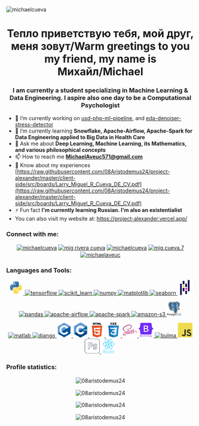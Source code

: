 <img align="center" src="https://github.com/08Aristodemus24/08Aristodemus24/blob/master/105452071-411e4880-5c43-11eb-8ae2-4de61f310bf9.gif" alt="michaelcueva" style="max-width: 100%"/>
<h1 align="center">Тепло приветствую тебя, мой друг, меня зовут/Warm greetings to you my friend, my name is Михайл/Michael</h1>
<h3 align="center">I am currently a student specializing in Machine Learning & Data Engineering. I aspire also one day to be a Computational Psychologist</h3>



- 🔭 I’m currently working on [usd-php-ml-pipeline](https://github.com/08Aristodemus24/usd-php-ml-pipeline.git), and [eda-denoiser-stress-detector](https://github.com/08Aristodemus24/eda-denoiser-stress-detector)
- 🌱 I’m currently learning **Snowflake, Apache-Airflow, Apache-Spark for Data Engineering applied to Big Data in Health Care**
- 💬 Ask me about **Deep Learning, Machine Learning, its Mathematics, and various philosophical concepts**
- 📫 How to reach me **MichaelAveuc571@gmail.com**
- 📄 Know about my experiences [https://raw.githubusercontent.com/08Aristodemus24/project-alexander/master/client-side/src/boards/Larry_Miguel_R_Cueva_DE_CV.pdf](https://raw.githubusercontent.com/08Aristodemus24/project-alexander/master/client-side/src/boards/Larry_Miguel_R_Cueva_DE_CV.pdf)
- ⚡ Fun fact **I'm currently learning Russian. I'm also an existentialist**
- You can also visit my website at: https://project-alexander.vercel.app/



<h3 align="left">Connect with me:</h3>
<p align="center">
  <a href="https://linkedin.com/in/michaelcueva" target="blank"><img align="center" src="https://raw.githubusercontent.com/rahuldkjain/github-profile-readme-generator/master/src/images/icons/Social/linked-in-alt.svg" alt="michaelcueva" height="30" width="40" /></a>
  <a href="https://stackoverflow.com/users/12556138/mig-rivera-cueva" target="blank"><img align="center" src="https://raw.githubusercontent.com/rahuldkjain/github-profile-readme-generator/master/src/images/icons/Social/stack-overflow.svg" alt="mig rivera cueva" height="30" width="40" /></a>
  <a href="https://kaggle.com/michaelcueva" target="blank"><img align="center" src="https://raw.githubusercontent.com/rahuldkjain/github-profile-readme-generator/master/src/images/icons/Social/kaggle.svg" alt="michaelcueva" height="30" width="40" /></a>
  <a href="https://fb.com/mig.cueva.7" target="blank"><img align="center" src="https://raw.githubusercontent.com/rahuldkjain/github-profile-readme-generator/master/src/images/icons/Social/facebook.svg" alt="mig.cueva.7" height="30" width="40" /></a>
  <a href="https://www.leetcode.com/michaelaveuc" target="blank"><img align="center" src="https://raw.githubusercontent.com/rahuldkjain/github-profile-readme-generator/master/src/images/icons/Social/leet-code.svg" alt="michaelaveuc" height="30" width="40" /></a>
</p>



<h3 align="left">Languages and Tools:</h3>
<p align="center"> 
  <!-- machine learning and deep learning -->
  <a href="https://www.python.org" target="_blank" rel="noreferrer"> <img src="https://raw.githubusercontent.com/devicons/devicon/master/icons/python/python-original.svg" alt="python" width="40" height="40"/> </a> 
  <a href="https://www.tensorflow.org" target="_blank" rel="noreferrer"> <img src="https://www.vectorlogo.zone/logos/tensorflow/tensorflow-icon.svg" alt="tensorflow" width="40" height="40"/> </a>
  <a href="https://scikit-learn.org/" target="_blank" rel="noreferrer"> <img src="https://upload.wikimedia.org/wikipedia/commons/0/05/Scikit_learn_logo_small.svg" alt="scikit_learn" width="40" height="40"/> </a> 
  <a href="https://numpy.org/" target="_blank" rel="noreferrer"> <img src="https://www.svgrepo.com/show/354127/numpy.svg" alt="numpy" width="40" height="40"/> </a>
  <a href="https://matplotlib.org/" target="_blank" rel="noreferrer"> <img src="https://upload.wikimedia.org/wikipedia/commons/thumb/0/01/Created_with_Matplotlib-logo.svg/2048px-Created_with_Matplotlib-logo.svg.png" alt="matplotlib" width="40" height="40"/> </a>
  <a href="https://seaborn.pydata.org/" target="_blank" rel="noreferrer"> <img src="https://seaborn.pydata.org/_images/logo-mark-lightbg.svg" alt="seaborn" width="40" height="40"/> </a> 
  <a href="https://pandas.pydata.org/" target="_blank" rel="noreferrer"> <img src="https://raw.githubusercontent.com/devicons/devicon/2ae2a900d2f041da66e950e4d48052658d850630/icons/pandas/pandas-original.svg" alt="pandas" width="40" height="40"/> </a> 
</p>

<p align="center">
  <!-- data engineering -->
  <a href="https://www.snowflake.com/en/" target="_blank" rel="noreferrer"> <img src="https://companieslogo.com/img/orig/SNOW-cf55aa82.svg" alt="pandas" width="40" height="40"/> </a> 
  <a href="https://airflow.apache.org/" target="_blank" rel="noreferrer"> <img src="https://icon.icepanel.io/Technology/svg/Apache-Airflow.svg" alt="apache-airflow" width="40" height="40"/> </a> 
  <a href="https://spark.apache.org/" target="_blank" rel="noreferrer"> <img src="https://upload.wikimedia.org/wikipedia/commons/f/f3/Apache_Spark_logo.svg" alt="apache-spark" width="40" height="40"/> </a>
  <a href="https://aws.amazon.com/s3/" target="_blank" rel="noreferrer"> <img src="https://upload.wikimedia.org/wikipedia/commons/b/bc/Amazon-S3-Logo.svg" alt="amazon-s3" width="40" height="40"/> </a>
  <a href="https://www.postgresql.org" target="_blank" rel="noreferrer"> <img src="https://raw.githubusercontent.com/devicons/devicon/master/icons/postgresql/postgresql-original-wordmark.svg" alt="postgresql" width="40" height="40"/> </a> 
</p>

<p align="center">
  <!-- client and server side web development -->
  <a href="https://www.mathworks.com/" target="_blank" rel="noreferrer"> <img src="https://upload.wikimedia.org/wikipedia/commons/2/21/Matlab_Logo.png" alt="matlab" width="40" height="40"/> </a> 
  <a href="https://www.djangoproject.com/" target="_blank" rel="noreferrer"> <img src="https://cdn.worldvectorlogo.com/logos/django.svg" alt="django" width="40" height="40"/> </a> 
  <a href="https://www.cprogramming.com/" target="_blank" rel="noreferrer"> <img src="https://raw.githubusercontent.com/devicons/devicon/master/icons/c/c-original.svg" alt="c" width="40" height="40"/> </a> 
  <a href="https://www.w3schools.com/cpp/" target="_blank" rel="noreferrer"> <img src="https://raw.githubusercontent.com/devicons/devicon/master/icons/cplusplus/cplusplus-original.svg" alt="cplusplus" width="40" height="40"/> </a> 
  <a href="https://www.w3.org/html/" target="_blank" rel="noreferrer"> <img src="https://raw.githubusercontent.com/devicons/devicon/master/icons/html5/html5-original-wordmark.svg" alt="html5" width="40" height="40"/> </a> 
  <a href="https://www.w3schools.com/css/" target="_blank" rel="noreferrer"> <img src="https://raw.githubusercontent.com/devicons/devicon/master/icons/css3/css3-original-wordmark.svg" alt="css3" width="40" height="40"/> </a> 
  <a href="https://sass-lang.com" target="_blank" rel="noreferrer"> <img src="https://raw.githubusercontent.com/devicons/devicon/master/icons/sass/sass-original.svg" alt="sass" width="40" height="40"/> </a>
  <a href="https://getbootstrap.com" target="_blank" rel="noreferrer"> <img src="https://raw.githubusercontent.com/devicons/devicon/master/icons/bootstrap/bootstrap-plain-wordmark.svg" alt="bootstrap" width="40" height="40"/> </a> 
  <a href="https://bulma.io/" target="_blank" rel="noreferrer"> <img src="https://raw.githubusercontent.com/gilbarbara/logos/804dc257b59e144eaca5bc6ffd16949752c6f789/logos/bulma.svg" alt="bulma" width="40" height="40"/> </a> 
  <a href="https://developer.mozilla.org/en-US/docs/Web/JavaScript" target="_blank" rel="noreferrer"> <img src="https://raw.githubusercontent.com/devicons/devicon/master/icons/javascript/javascript-original.svg" alt="javascript" width="40" height="40"/> </a> 
  <a href="https://www.photoshop.com/en" target="_blank" rel="noreferrer"> <img src="https://raw.githubusercontent.com/devicons/devicon/master/icons/photoshop/photoshop-line.svg" alt="photoshop" width="40" height="40"/> </a> 
  <a href="https://reactjs.org/" target="_blank" rel="noreferrer"> <img src="https://raw.githubusercontent.com/devicons/devicon/master/icons/react/react-original-wordmark.svg" alt="react" width="40" height="40"/> </a> 
</p>

<h3 align="left">Profile statistics:</h3>
<p align="center"><img align="center" src="https://github-readme-stats.vercel.app/api/top-langs/?username=08Aristodemus24&layout=donut-vertical&theme=gotham&hide_border=false" alt="08aristodemus24" /></p>
<p align="center"><img align="center" src="https://github-readme-stats.vercel.app/api?username=08aristodemus24&show_icons=true&theme=gotham&locale=en&hide_border=false" alt="08aristodemus24" /></p>
<p align="center"><img align="center" src="https://github-readme-streak-stats.herokuapp.com/?user=08aristodemus24&theme=gotham&hide_border=false" alt="08aristodemus24" /></p>
<p align="center"><img align="center" src="https://github-profile-summary-cards.vercel.app/api/cards/profile-details?username=08Aristodemus24&theme=gotham" alt="08aristodemus24" /></p>

